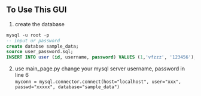 ## To Use This GUI

1. create the database 
```sql
mysql -u root -p  
-- input ur password  
create databse sample_data;  
source user_password.sql;  
INSERT INTO user (id, username, password) VALUES (1,'vfzzz', '123456');  
```
2. use main_page.py
change your mysql server username, password in line 6  
```myconn = mysql.connector.connect(host="localhost", user="xxx", passwd="xxxxx", database="sample_data")```
